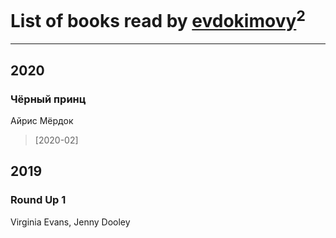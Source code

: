 # List of books read by [evdokimovy](http://vk.com/id8933046)<sup>2</sup>
---

## 2020

### Чёрный принц
Айрис Мёрдок
> [2020-02] 



## 2019

### Round Up 1
Virginia Evans, Jenny Dooley



